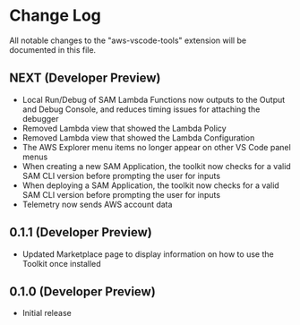 # Change Log

All notable changes to the "aws-vscode-tools" extension will be documented in this file.

## NEXT (Developer Preview)

-   Local Run/Debug of SAM Lambda Functions now outputs to the Output and Debug Console, and reduces timing issues for attaching the debugger
-   Removed Lambda view that showed the Lambda Policy
-   Removed Lambda view that showed the Lambda Configuration
-   The AWS Explorer menu items no longer appear on other VS Code panel menus
-   When creating a new SAM Application, the toolkit now checks for a valid SAM CLI version before prompting the user for inputs
-   When deploying a SAM Application, the toolkit now checks for a valid SAM CLI version before prompting the user for inputs
-   Telemetry now sends AWS account data

## 0.1.1 (Developer Preview)

-   Updated Marketplace page to display information on how to use the Toolkit once installed

## 0.1.0 (Developer Preview)

-   Initial release
